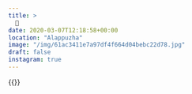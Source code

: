 ```yaml
---
title: >
  🌊
date: 2020-03-07T12:18:58+00:00
location: "Alappuzha"
image: "/img/61ac3411e7a97df4f664d04bebc22d78.jpg"
draft: false
instagram: true
---
```


{{<photo src="/img/61ac3411e7a97df4f664d04bebc22d78.jpg">}}
